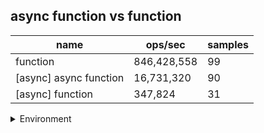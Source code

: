 ## async function vs function

|name|ops/sec|samples|
|-|-|-|
|function|846,428,558|99|
|[async] async function|16,731,320|90|
|[async] function|347,824|31|


<details>
<summary>Environment</summary>

* __Machine:__ linux x64 | 4 vCPUs | 7.6GB Mem
* __Run:__ Mon Nov 06 2023 15:12:01 GMT+0000 (Coordinated Universal Time)
</details>

<!--
{"environment":{"platform":"linux","arch":"x64","cpus":4,"totalMemory":7.6085662841796875},"benchmarks":[{"name":"function","opsSec":846428557.6431224,"samples":6},{"name":"[async] async function","opsSec":16731319.67763224,"samples":7},{"name":"[async] function","opsSec":347823.9175577923,"samples":3}]}-->
